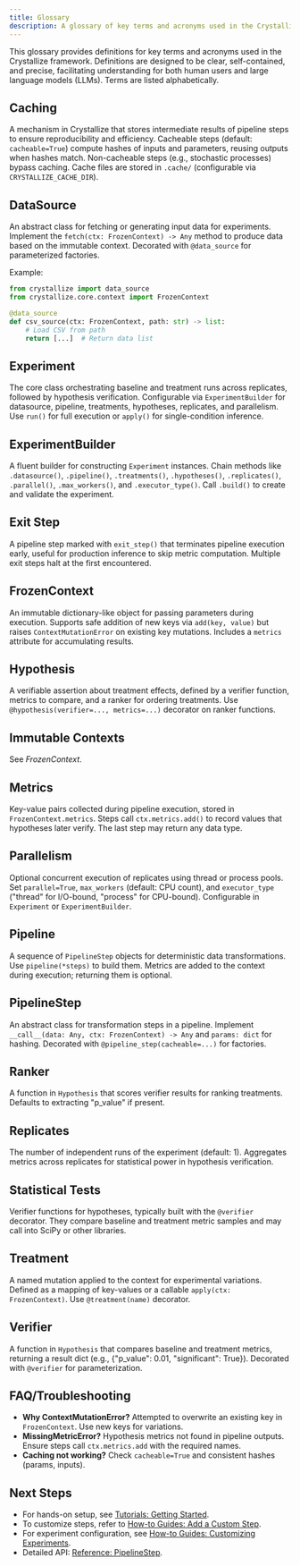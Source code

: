 ```yaml
---
title: Glossary
description: A glossary of key terms and acronyms used in the Crystallize framework.
---
```


This glossary provides definitions for key terms and acronyms used in the Crystallize framework. Definitions are designed to be clear, self-contained, and precise, facilitating understanding for both human users and large language models (LLMs). Terms are listed alphabetically.

## Caching

A mechanism in Crystallize that stores intermediate results of pipeline steps to ensure reproducibility and efficiency. Cacheable steps (default: `cacheable=True`) compute hashes of inputs and parameters, reusing outputs when hashes match. Non-cacheable steps (e.g., stochastic processes) bypass caching. Cache files are stored in `.cache/` (configurable via `CRYSTALLIZE_CACHE_DIR`).

## DataSource

An abstract class for fetching or generating input data for experiments. Implement the `fetch(ctx: FrozenContext) -> Any` method to produce data based on the immutable context. Decorated with `@data_source` for parameterized factories.

Example:

```python
from crystallize import data_source
from crystallize.core.context import FrozenContext

@data_source
def csv_source(ctx: FrozenContext, path: str) -> list:
    # Load CSV from path
    return [...]  # Return data list
```

## Experiment

The core class orchestrating baseline and treatment runs across replicates, followed by hypothesis verification. Configurable via `ExperimentBuilder` for datasource, pipeline, treatments, hypotheses, replicates, and parallelism. Use `run()` for full execution or `apply()` for single-condition inference.

## ExperimentBuilder

A fluent builder for constructing `Experiment` instances. Chain methods like `.datasource()`, `.pipeline()`, `.treatments()`, `.hypotheses()`, `.replicates()`, `.parallel()`, `.max_workers()`, and `.executor_type()`. Call `.build()` to create and validate the experiment.

## Exit Step

A pipeline step marked with `exit_step()` that terminates pipeline execution early, useful for production inference to skip metric computation. Multiple exit steps halt at the first encountered.

## FrozenContext

An immutable dictionary-like object for passing parameters during execution. Supports safe addition of new keys via `add(key, value)` but raises `ContextMutationError` on existing key mutations. Includes a `metrics` attribute for accumulating results.

## Hypothesis

A verifiable assertion about treatment effects, defined by a verifier function, metrics to compare, and a ranker for ordering treatments. Use `@hypothesis(verifier=..., metrics=...)` decorator on ranker functions.

## Immutable Contexts

See _FrozenContext_.

## Metrics

Key-value pairs collected during pipeline execution, stored in `FrozenContext.metrics`. Steps call `ctx.metrics.add()` to record values that hypotheses later verify. The last step may return any data type.

## Parallelism

Optional concurrent execution of replicates using thread or process pools. Set `parallel=True`, `max_workers` (default: CPU count), and `executor_type` ("thread" for I/O-bound, "process" for CPU-bound). Configurable in `Experiment` or `ExperimentBuilder`.

## Pipeline

A sequence of `PipelineStep` objects for deterministic data transformations. Use `pipeline(*steps)` to build them. Metrics are added to the context during execution; returning them is optional.

## PipelineStep

An abstract class for transformation steps in a pipeline. Implement `__call__(data: Any, ctx: FrozenContext) -> Any` and `params: dict` for hashing. Decorated with `@pipeline_step(cacheable=...)` for factories.

## Ranker

A function in `Hypothesis` that scores verifier results for ranking treatments. Defaults to extracting "p_value" if present.

## Replicates

The number of independent runs of the experiment (default: 1). Aggregates metrics across replicates for statistical power in hypothesis verification.

## Statistical Tests

Verifier functions for hypotheses, typically built with the `@verifier` decorator. They compare baseline and treatment metric samples and may call into SciPy or other libraries.

## Treatment

A named mutation applied to the context for experimental variations. Defined as a mapping of key-values or a callable `apply(ctx: FrozenContext)`. Use `@treatment(name)` decorator.

## Verifier

A function in `Hypothesis` that compares baseline and treatment metrics, returning a result dict (e.g., {"p_value": 0.01, "significant": True}). Decorated with `@verifier` for parameterization.

## FAQ/Troubleshooting

- **Why ContextMutationError?** Attempted to overwrite an existing key in `FrozenContext`. Use new keys for variations.
- **MissingMetricError?** Hypothesis metrics not found in pipeline outputs. Ensure steps call `ctx.metrics.add` with the required names.
- **Caching not working?** Check `cacheable=True` and consistent hashes (params, inputs).

## Next Steps

- For hands-on setup, see [Tutorials: Getting Started](getting_started.md).
- To customize steps, refer to [How-to Guides: Add a Custom Step](how-to/custom-steps/).
- For experiment configuration, see [How-to Guides: Customizing Experiments](how-to/customizing-experiements/).
- Detailed API: [Reference: PipelineStep](reference-pipelinestep.md).

